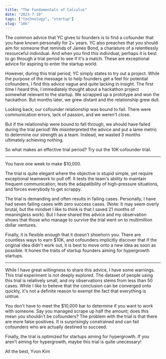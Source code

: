 ```yaml
---
title: "The Fundamentals of Calculus"
date: "2023-7-10"
tags: ["technology", "startup"]
slug: "10k"
---
```


The common advice that YC gives to founders is to find a cofounder that you have known personally for 2+ years. YC also preaches that you should aim for someone that reminds of James Bond, a chariature of a relentlessly resourceful individual. And when you find this individual, perhaps it is best to go through a trial period to see if it's a match. These are exceptional advice for aspiring to enter the startup world. 

However, during this trial period, YC simply states to try out a project. While the purpose of the message is to help founders get a feel for potential cofounders, I find this advice vague and quite lacking in insight. The first time I heard this, I immediately thought about a hackathon project somewhat relevant to the startup. We scrapped up a prototype and won the hackathon. But months later, we grew distant and the relationship grew dull. 

Looking back, our cofounder relationship was bound to fail. There were communication errors, lack of passion, and we weren't close.

But if the relationship were bound to fall through, we should have failed during the trial period! We misinterpreted the advice and put a lame metric to determine our strength as a team. Instead, we wasted 3 months ultimately achieving nothing.

So what makes an effective trial period? Try out the 10K cofounder trial.

--------------------------------------

You have one week to make $10,000.

The trial is quite elegant where the objective is stupid simple, yet require exceptional teamwork to pull off. It tests the team's ability to maintain frequent communication, tests the adapatibility of high-pressure situations, and forces everybody to get scrappy.

The trial is demanding and often results in failing cases. Personally, I have had seven failing cases with zero success cases. (Note: It may seem overly brutal, but the mindset I like to think is that I saved 21 months of meaningless work). But I have shared this advice and my observation shows that those who manage to survive the trial went on to multimillion dollar ventures. 

Finally, it is flexible enough that it doesn't shoehorn you. There are countless ways to earn $10K, and cofounders implicitly discover that if the original idea didn't work out, it is best to move onto a new idea as soon as possible. It hones the traits of startup founders aiming for hypergrowth startups. 

--------------------------------------

While I have great willingness to share this advice, I have some warnings. This trial experiment is not deeply explored. The dataset of people using this trial is relatively small, and my observations stems from less than 50 cases. While I like to believe that the conclusion can be converged onto quickly, it's not a definite reason to exempt the fact that everything is untrue.

You don't have to meet the $10,000 bar to determine if you want to work with someone. Say you managed scrape up half the amount; does this mean you shouldn't be cofounders? The problem with the trial is that there are more false positives. It is surprisingly constrained and can fail cofounders who are actually destined to succeed. 

Finally, the trial is optimized for startups aiming for hypergrowth. If you aren't aiming for hypergrowth, maybe this trial is quite unecessary! 


All the best,
Yvon Kim